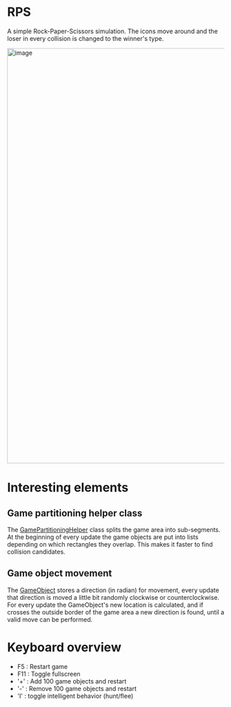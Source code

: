 # RPS
A simple Rock-Paper-Scissors simulation.
The icons move around and the loser in every collision is changed to the winner's type.

<img width="961" alt="image" src="https://user-images.githubusercontent.com/3811290/209578444-683c1997-9fa2-45fd-9c14-b607a69af453.png">

# Interesting elements

## Game partitioning helper class
The [GamePartitioningHelper](https://github.com/xnafan/RPS/blob/master/RPS/GamePartitioningHelper.cs) class splits the game area into sub-segments.
At the beginning of every update the game objects are put into lists depending on which rectangles they overlap.
This makes it faster to find collision candidates.

## Game object movement
The [GameObject](https://github.com/xnafan/RPS/blob/master/RPS/Model/GameObject.cs) stores a direction (in radian) for movement, every update that direction is moved a little bit randomly clockwise or counterclockwise. For every update the GameObject's new location is calculated, and if crosses the outside border of the game area a new direction is found, until a valid move can be performed.

# Keyboard overview

* F5 : Restart game
* F11 : Toggle fullscreen
* '+' : Add 100 game objects and restart
* '-' : Remove 100 game objects and restart
* 'I' : toggle intelligent behavior (hunt/flee)
